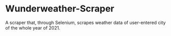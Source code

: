 # Wunderweather-Scraper

A scraper that, through Selenium, scrapes weather data of user-entered city of the whole year of 2021.
